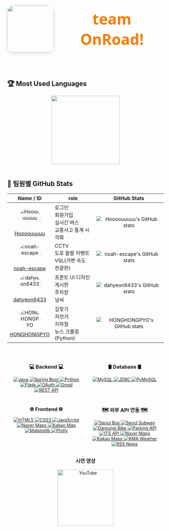 <div align="center" style="display: flex; align-items: center; justify-content: center; gap: 20px; margin-bottom: 40px;">
  <img src="https://github.com/user-attachments/assets/7985261a-cb22-4b6e-8837-594ff9289a38"" width="150" style="border-radius: 20px; box-shadow: 0 4px 12px rgba(0,0,0,0.1);" />
  <h1 style="font-family: 'Segoe UI', Tahoma, Geneva, Verdana, sans-serif; font-weight: 700; font-size: 3rem; color: #1565c0; margin: 0;">
  <span style="color: #f57c00;">team OnRoad!</span>
  </h1>
</div>
<br/>

## 🏆 Most Used Languages
<div align="center">
  <!-- ex: GitHub readme stats 언어 비율 카드 (옵션) -->
  <img src="https://github-readme-stats.vercel.app/api/top-langs/?username=Hoooouuuuu&repo=trafficRoad&layout=compact&theme=github_dark" height="220"/>
</div>

<br/>

## 👥 팀원별 GitHub Stats

<div align="center">

| Name / ID | role | GitHub Stats |
|-----------|-------------|--------------|
| <div align="center"><img src="https://avatars.githubusercontent.com/u/83055772?v=4&s=72" width="72" height="72" style="border-radius:50%" alt="Hoooouuuuu" /><br><a href="https://github.com/Hoooouuuuu">Hoooouuuuu</a></div> | 로그인<br>회원가입<br>실시간 버스<br>교통사고 통계 시각화 | <div align="center">![Hoooouuuuu's GitHub stats](https://github-readme-stats.vercel.app/api?username=Hoooouuuuu&show_icons=true&theme=github_dark)</div> |
| <div align="center"><img src="https://avatars.githubusercontent.com/u/128485080?v=4&s=72" width="72" height="72" style="border-radius:50%" alt="noah-escape" /><br><a href="https://github.com/noah-escape">noah-escape</a></div> | CCTV<br>도로 돌발 이벤트<br>VSL(가변 속도 전광판) | <div align="center">![noah-escape's GitHub stats](https://github-readme-stats.vercel.app/api?username=noah-escape&show_icons=true&theme=github_dark)</div> |
| <div align="center"><img src="https://avatars.githubusercontent.com/u/110499677?v=4&s=72" width="72" height="72" style="border-radius:50%" alt="dahyeon6433" /><br><a href="https://github.com/dahyeon6433">dahyeon6433</a></div> | 프론트 UI 디자인<br>게시판<br>주차장<br>날씨 | <div align="center">![dahyeon6433's GitHub stats](https://github-readme-stats.vercel.app/api?username=dahyeon6433&show_icons=true&theme=github_dark)</div> |
| <div align="center"><img src="https://avatars.githubusercontent.com/u/126768287?v=4&s=72" width="72" height="72" style="border-radius:50%" alt="HONGHONGPYO" /><br><a href="https://github.com/HONGHONGPYO">HONGHONGPYO</a></div> | 길찾기<br>자전거<br>지하철<br>뉴스 크롤링 (Python) | <div align="center">![HONGHONGPYO's GitHub stats](https://github-readme-stats.vercel.app/api?username=HONGHONGPYO&show_icons=true&theme=github_dark)</div> |
</div>

<br/>

<div align="center">
<div style="display: flex; justify-content: space-around; flex-wrap: wrap;">

  <div style="flex: 1; min-width: 200px; margin: 10px;">
    <h3 align="center">💻 Backend 💻</h3>
    <div align="center">
      <a href="https://www.java.com/" target="_blank" rel="noopener noreferrer">
        <img src="https://img.shields.io/badge/Java-007396?style=flat-square&logo=java&logoColor=white&height=30" alt="Java" />
      </a>
      <a href="https://spring.io/projects/spring-boot" target="_blank" rel="noopener noreferrer">
        <img src="https://img.shields.io/badge/Spring_Boot-6DB33F?style=flat-square&logo=spring&logoColor=white&height=30" alt="Spring Boot" />
      </a>
      <a href="https://www.python.org/" target="_blank" rel="noopener noreferrer">
        <img src="https://img.shields.io/badge/Python-3776AB?style=flat-square&logo=python&logoColor=white&height=30" alt="Python" />
      </a>
      <a href="https://flask.palletsprojects.com/" target="_blank" rel="noopener noreferrer">
        <img src="https://img.shields.io/badge/Flask-000000?style=flat-square&logo=flask&logoColor=white&height=30" alt="Flask" />
      </a>
      <a href="https://oauth.net/" target="_blank" rel="noopener noreferrer">
        <img src="https://img.shields.io/badge/OAuth-000000?style=flat-square&logo=oauth&logoColor=white&height=30" alt="OAuth" />
      </a>
      <a href="https://mail.google.com/" target="_blank" rel="noopener noreferrer">
        <img src="https://img.shields.io/badge/Gmail-D14836?style=flat-square&logo=gmail&logoColor=white&height=30" alt="Gmail" />
      </a>
      <a href="https://restfulapi.net/" target="_blank" rel="noopener noreferrer">
        <img src="https://img.shields.io/badge/REST_API-61DAFB?style=flat-square&logo=rest&logoColor=black&height=30" alt="REST API" />
      </a>
    </div>
  </div>

  <div style="flex: 1; min-width: 200px; margin: 10px;">
    <h3 align="center">🛢️ Database 🛢️</h3>
    <div align="center">
      <a href="https://www.mysql.com/" target="_blank" rel="noopener noreferrer">
        <img src="https://img.shields.io/badge/MySQL-4479A1?style=flat-square&logo=mysql&logoColor=white&height=30" alt="MySQL" />
      </a>
      <a href="https://docs.oracle.com/javase/8/docs/technotes/guides/jdbc/" target="_blank" rel="noopener noreferrer">
        <img src="https://img.shields.io/badge/JDBC-007396?style=flat-square&logo=java&logoColor=white&height=30" alt="JDBC" />
      </a>
      <a href="https://pymysql.readthedocs.io/en/latest/" target="_blank" rel="noopener noreferrer">
        <img src="https://img.shields.io/badge/PyMySQL-3776AB?style=flat-square&logo=python&logoColor=white&height=30" alt="PyMySQL" />
      </a>
    </div>
  </div>

  <div style="flex: 1; min-width: 200px; margin: 10px;">
    <h3 align="center">🌐 Frontend 🌐</h3>
    <div align="center">
      <a href="https://developer.mozilla.org/en-US/docs/Web/HTML" target="_blank" rel="noopener noreferrer">
        <img src="https://img.shields.io/badge/HTML5-E34F26?style=flat-square&logo=html5&logoColor=white&height=30" alt="HTML5" />
      </a>
      <a href="https://developer.mozilla.org/en-US/docs/Web/CSS" target="_blank" rel="noopener noreferrer">
        <img src="https://img.shields.io/badge/CSS3-1572B6?style=flat-square&logo=css3&logoColor=white&height=30" alt="CSS3" />
      </a>
      <a href="https://developer.mozilla.org/en-US/docs/Web/JavaScript" target="_blank" rel="noopener noreferrer">
        <img src="https://img.shields.io/badge/JavaScript-F7DF1E?style=flat-square&logo=javascript&logoColor=black&height=30" alt="JavaScript" />
      </a>
      <a href="https://navermaps.github.io/" target="_blank" rel="noopener noreferrer">
        <img src="https://img.shields.io/badge/Naver_Maps-03C75A?style=flat-square&logo=naver&logoColor=white&height=30" alt="Naver Maps" />
      </a>
      <a href="https://apis.map.kakao.com/" target="_blank" rel="noopener noreferrer">
        <img src="https://img.shields.io/badge/Kakao_Map-FFCD00?style=flat-square&logo=kakaotalk&logoColor=black&height=30" alt="Kakao Map" />
      </a>
      <a href="https://matplotlib.org/" target="_blank" rel="noopener noreferrer">
        <img src="https://img.shields.io/badge/Matplotlib-11557C?style=flat-square&logo=python&logoColor=white&height=30" alt="Matplotlib" />
      </a>
      <a href="https://plotly.com/javascript/" target="_blank" rel="noopener noreferrer">
        <img src="https://img.shields.io/badge/Plotly-3F4F75?style=flat-square&logo=plotly&logoColor=white&height=30" alt="Plotly" />
      </a>
    </div>
  </div>

  <div style="flex: 1; min-width: 200px; margin: 10px;">
    <h3 align="center">🗺️ 외부 API 연동 🗺️</h3>
    <div align="center">
      <a href="https://data.seoul.go.kr/" target="_blank" rel="noopener noreferrer">
        <img src="https://img.shields.io/badge/Seoul_Bus-0099FF?style=flat-square&logo=bus&logoColor=white&height=30" alt="Seoul Bus" />
      </a>
      <a href="https://data.seoul.go.kr/" target="_blank" rel="noopener noreferrer">
        <img src="https://img.shields.io/badge/Seoul_Subway-FFD400?style=flat-square&logo=subway&logoColor=black&height=30" alt="Seoul Subway" />
      </a>
      <a href="https://www.bikeseoul.com/" target="_blank" rel="noopener noreferrer">
        <img src="https://img.shields.io/badge/Dareungi_Bike-7BC043?style=flat-square&logo=bicycle&logoColor=white&height=30" alt="Dareungi Bike" />
      </a>
      <a href="#" target="_blank" rel="noopener noreferrer">
        <img src="https://img.shields.io/badge/Parking_API-008080?style=flat-square&logo=parking&logoColor=white&height=30" alt="Parking API" />
      </a>
      <a href="#" target="_blank" rel="noopener noreferrer">
        <img src="https://img.shields.io/badge/ITS_API-FF6F61?style=flat-square&logo=car&logoColor=white&height=30" alt="ITS API" />
      </a>
      <a href="https://navermaps.github.io/" target="_blank" rel="noopener noreferrer">
        <img src="https://img.shields.io/badge/Naver_Maps-03C75A?style=flat-square&logo=naver&logoColor=white&height=30" alt="Naver Maps" />
      </a>
      <a href="https://apis.map.kakao.com/" target="_blank" rel="noopener noreferrer">
        <img src="https://img.shields.io/badge/Kakao_Maps-FFCD00?style=flat-square&logo=kakaotalk&logoColor=black&height=30" alt="Kakao Maps" />
      </a>
      <a href="https://www.kma.go.kr/" target="_blank" rel="noopener noreferrer">
        <img src="https://img.shields.io/badge/KMA_Weather-004D99?style=flat-square&logo=weather&logoColor=white&height=30" alt="KMA Weather" />
      </a>
      <a href="#" target="_blank" rel="noopener noreferrer">
        <img src="https://img.shields.io/badge/RSS_News-FF6600?style=flat-square&logo=rss&logoColor=white&height=30" alt="RSS News" />
      </a>
    </div>
  </div>

</div>


### 시연 영상

<div align="center">
  <a href="https://youtube.com/YOUR_CHANNEL" target="_blank" rel="noopener noreferrer">
    <img src="https://img.shields.io/badge/YouTube-FF0000?style=flat-square&logo=youtube&logoColor=white" alt="YouTube" width="180" />
  </a>
</div>
